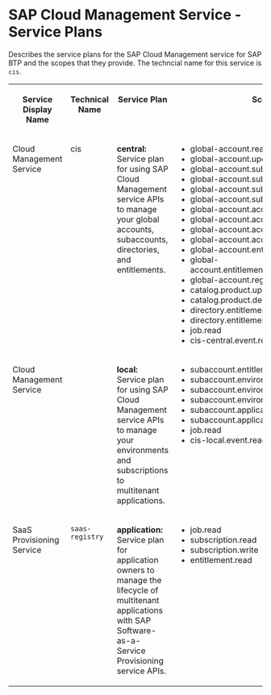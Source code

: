 <!-- loioa508b724bf6d457ca7ac024b8e4b8457 -->

# SAP Cloud Management Service - Service Plans

Describes the service plans for the SAP Cloud Management service for SAP BTP and the scopes that they provide. The techncial name for this service is `cis`.


<table>
<tr>
<th valign="top">

Service Display Name



</th>
<th valign="top">

Technical Name



</th>
<th valign="top">

Service Plan



</th>
<th valign="top">

Scopes



</th>
</tr>
<tr>
<td valign="top">

Cloud Management Service



</td>
<td valign="top" rowspan="2">

cis



</td>
<td valign="top">

**central:** Service plan for using SAP Cloud Management service APIs to manage your global accounts, subaccounts, directories, and entitlements.



</td>
<td valign="top">

-   global-account.read
-   global-account.update
-   global-account.subaccount.read
-   global-account.subaccount.create
-   global-account.subaccount.update
-   global-account.subaccount.delete
-   global-account.account-directory.read
-   global-account.account-directory.create
-   global-account.account-directory.update
-   global-account.account-directory.delete
-   global-account.entitlement
-   global-account.entitlement.subaccount.update
-   global-account.region.read
-   catalog.product.update
-   catalog.product.delete
-   directory.entitlement.update
-   directory.entitlement.read
-   job.read
-   cis-central.event.read




</td>
</tr>
<tr>
<td valign="top">

Cloud Management Service



</td>
<td valign="top">

**local:** Service plan for using SAP Cloud Management service APIs to manage your environments and subscriptions to multitenant applications.



</td>
<td valign="top">

-   subaccount.entitlement.read
-   subaccount.environment.read
-   subaccount.environment.create
-   subaccount.environment.delete
-   subaccount.application.subscription.read
-   subaccount.application.subscription.update
-   job.read
-   cis-local.event.read




</td>
</tr>
<tr>
<td valign="top">

SaaS Provisioning Service



</td>
<td valign="top">

`saas-registry`



</td>
<td valign="top">

**application:** Service plan for application owners to manage the lifecycle of multitenant applications with SAP Software-as-a-Service Provisioning service APIs.



</td>
<td valign="top">

-   job.read
-   subscription.read
-   subscription.write
-   entitlement.read



</td>
</tr>
</table>

